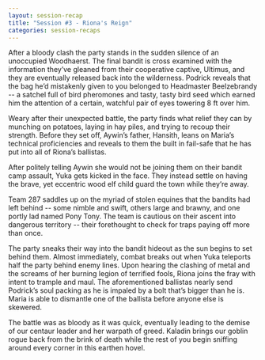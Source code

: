 ```yaml
---
layout: session-recap
title: "Session #3 - Riona's Reign"
categories: session-recaps
---
```


After a bloody clash the party stands in the sudden silence of an unoccupied Woodhaerst. The final bandit is cross examined with the information they’ve gleaned from their cooperative captive, Ultimus, and they are eventually released back into the wilderness. Podrick reveals that the bag he’d mistakenly given to you belonged to Headmaster Beelzebrandy -- a satchel full of bird pheromones and tasty, tasty bird seed which earned him the attention of a certain, watchful pair of eyes towering 8 ft over him.

Weary after their unexpected battle, the party finds what relief they can by munching on potatoes, laying in hay piles, and trying to recoup their strength. Before they set off, Aywin’s father, Hansith, leans on Maria’s technical proficiencies and reveals to them the built in fail-safe that he has put into all of Riona’s ballistas.

After politely telling Aywin she would not be joining them on their bandit camp assault, Yuka gets kicked in the face. They instead settle on having the brave, yet eccentric wood elf child guard the town while they’re away.

Team 287 saddles up on the myriad of stolen equines that the bandits had left behind -- some nimble and swift, others large and brawny, and one portly lad named Pony Tony. The team is cautious on their ascent into dangerous territory -- their forethought to check for traps paying off more than once.

The party sneaks their way into the bandit hideout as the sun begins to set behind them. Almost immediately, combat breaks out when Yuka teleports half the party behind enemy lines. Upon hearing the clashing of metal and the screams of her burning legion of terrified fools, Riona joins the fray with intent to trample and maul. The aforementioned ballistas nearly send Podrick’s soul packing as he is impaled by a bolt that’s bigger than he is. Maria is able to dismantle one of the ballista before anyone else is skewered.

The battle was as bloody as it was quick, eventually leading to the demise of our centaur leader and her warpath of greed. Kaladin brings our goblin rogue back from the brink of death while the rest of you begin sniffing around every corner in this earthen hovel.
